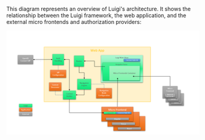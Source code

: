 This diagram represents an overview of Luigi's architecture. It shows the relationship between the Luigi framework, the web application, and the external micro frontends and authorization providers:

![Architecture](assets/architecture.png)
